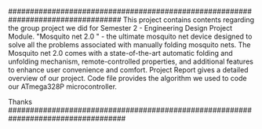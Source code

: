 ##################################################################################
This project contains contents regarding the group project we did for Semester 2 - Engineering Design Project Module.
"Mosquito net 2.0 " - the ultimate mosquito net device designed to solve all the problems associated with manually folding mosquito nets. The Mosquito net 2.0 comes with a state-of-the-art automatic folding and unfolding mechanism, remote-controlled properties, and additional features to enhance user convenience and comfort.
Project Report gives a detailed overview of our project.
Code file provides the algorithm we used to code our  ATmega328P microcontroller.

Thanks
###################################################################################
